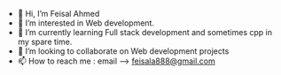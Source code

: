 - 👋 Hi, I’m Feisal Ahmed
- 👀 I’m interested in Web development.
- 🌱 I’m currently learning Full stack development and sometimes cpp in my spare time.
- 💞️ I’m looking to collaborate on Web development projects
- 📫 How to reach me : email --> feisala888@gmail.com

<!---
faizela/faizela is a ✨ special ✨ repository because its `README.md` (this file) appears on your GitHub profile.
You can click the Preview link to take a look at your changes.
--->

